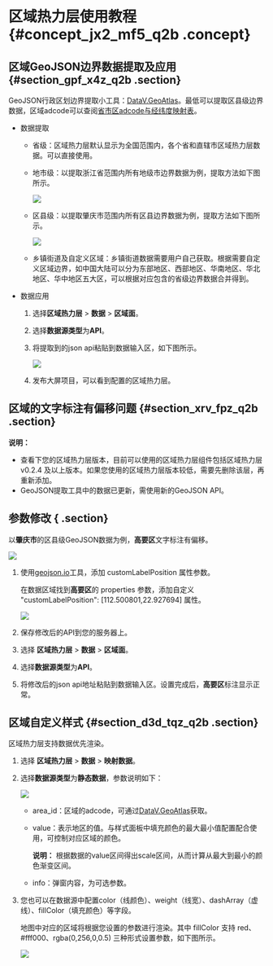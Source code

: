 # 区域热力层使用教程 {#concept_jx2_mf5_q2b .concept}

## 区域GeoJSON边界数据提取及应用 {#section_gpf_x4z_q2b .section}

GeoJSON行政区划边界提取小工具：[DataV.GeoAtlas](http://datav.aliyun.com/static/tools/atlas)。最低可以提取区县级边界数据，区域adcode可以查阅[省市区adcode与经纬度映射表](http://docs-aliyun.cn-hangzhou.oss.aliyun-inc.com/assets/attach/84544/cn_zh/1530167929977/%E7%9C%81%E5%B8%82%E5%8C%BAadcode%E4%B8%8E%E7%BB%8F%E7%BA%AC%E5%BA%A6%E6%98%A0%E5%B0%84%E8%A1%A8gbk.csv)。

-   数据提取
    -   省级：区域热力层默认显示为全国范围内，各个省和直辖市区域热力层数据。可以直接使用。
    -   地市级：以提取浙江省范围内所有地级市边界数据为例，提取方法如下图所示。

        ![](images/8624_zh-CN.gif)

    -   区县级：以提取肇庆市范围内所有区县边界数据为例，提取方法如下图所示。

        ![](images/8625_zh-CN.gif)

    -   乡镇街道及自定义区域：乡镇街道数据需要用户自己获取。根据需要自定义区域边界，如中国大陆可以分为东部地区、西部地区、华南地区、华北地区、华中地区五大区，可以根据对应包含的省级边界数据合并得到。
-   数据应用
    1.  选择**区域热力层** \> **数据** \> **区域面**。
    2.  选择**数据源类型**为**API**。
    3.  将提取到的json api粘贴到数据输入区，如下图所示。

        ![](http://static-aliyun-doc.oss-cn-hangzhou.aliyuncs.com/assets/img/16578/15432831648626_zh-CN.png)

    4.  发布大屏项目，可以看到配置的区域热力层。

## 区域的文字标注有偏移问题 {#section_xrv_fpz_q2b .section}

**说明：** 

-   查看下您的区域热力层版本，目前可以使用的区域热力层组件包括区域热力层 v0.2.4 及以上版本。如果您使用的区域热力层版本较低，需要先删除该层，再重新添加。
-   GeoJSON提取工具中的数据已更新，需使用新的GeoJSON API。

## 参数修改 { .section}

以**肇庆市**的区县级GeoJSON数据为例，**高要区**文字标注有偏移。

![](http://static-aliyun-doc.oss-cn-hangzhou.aliyuncs.com/assets/img/16578/15432831648627_zh-CN.png)

1.  使用[geojson.io](http://geojson.io/?spm=a2c4g.11186623.2.6.OOGLGD)工具，添加 customLabelPosition 属性参数。

    在数据区域找到**高要区**的 properties 参数，添加自定义 "customLabelPosition": \[112.500801,22.927694\] 属性。

    ![](http://static-aliyun-doc.oss-cn-hangzhou.aliyuncs.com/assets/img/16578/15432831648628_zh-CN.png)

2.  保存修改后的API到您的服务器上。
3.  选择 **区域热力层** \> **数据** \> **区域面**。
4.  选择**数据源类型**为**API**。
5.  将修改后的json api地址粘贴到数据输入区。设置完成后，**高要区**标注显示正常。

## 区域自定义样式 {#section_d3d_tqz_q2b .section}

区域热力层支持数据优先渲染。

1.  选择 **区域热力层** \> **数据** \> **映射数据**。
2.  选择**数据源类型**为**静态数据**，参数说明如下：

    ![](http://static-aliyun-doc.oss-cn-hangzhou.aliyuncs.com/assets/img/16578/154328316433033_zh-CN.png)

    -   area\_id：区域的adcode，可通过[DataV.GeoAtlas](http://datav.aliyun.com/static/tools/atlas)获取。
    -   value：表示地区的值。与样式面板中填充颜色的最大最小值配置配合使用，可控制对应区域的颜色。

        **说明：** 根据数据的value区间得出scale区间，从而计算从最大到最小的颜色渐变区间。

    -   info：弹窗内容，为可选参数。
3.  您也可以在数据源中配置color（线颜色）、weight（线宽）、dashArray（虚线）、fillColor（填充颜色）等字段。

    地图中对应的区域将根据您设置的参数进行渲染。其中 fillColor 支持 red、\#fff000、rgba\(0,256,0,0.5\) 三种形式设置参数，如下图所示。

    ![](http://static-aliyun-doc.oss-cn-hangzhou.aliyuncs.com/assets/img/16578/15432831658629_zh-CN.png)


